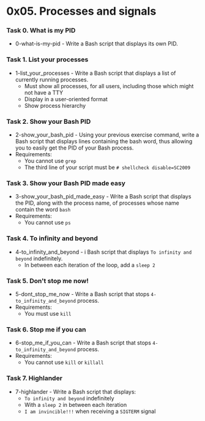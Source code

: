 # 0x05. Processes and signals

### Task 0. What is my PID
* 0-what-is-my-pid - Write a Bash script that displays its own PID.

### Task 1. List your processes
* 1-list_your_processes - Write a Bash script that displays a list of currently running processes.
   * Must show all processes, for all users, including those which might not have a TTY
   * Display in a user-oriented format
   * Show process hierarchy

### Task 2. Show your Bash PID 
* 2-show_your_bash_pid - Using your previous exercise command, write a Bash script that displays lines containing the bash word, thus allowing you to easily get the PID of your Bash process.
* Requirements:
   * You cannot use `grep`
   * The third line of your script must be `# shellcheck disable=SC2009`

### Task 3. Show your Bash PID made easy
* 3-show_your_bash_pid_made_easy - Write a Bash script that displays the PID, along with the process name, of processes whose name contain the word `bash`
* Requirements:
   * You cannot use `ps`

### Task 4. To infinity and beyond
* 4-to_infinity_and_beyond - i Bash script that displays `To infinity and beyond` indefinitely.
   * In between each iteration of the loop, add a `sleep 2`

### Task 5. Don't stop me now!
* 5-dont_stop_me_now - Write a Bash script that stops `4-to_infinity_and_beyond` process.
* Requirements:
   * You must use `kill`

### Task 6. Stop me if you can
* 6-stop_me_if_you_can - Write a Bash script that stops `4-to_infinity_and_beyond` process.
* Requirements:
   * You cannot use `kill` or `killall`

### Task 7. Highlander
* 7-highlander - Write a Bash script that displays:
   * `To infinity and beyond` indefinitely
   * With a `sleep 2` in between each iteration
   * `I am invincible!!!` when receiving a `SIGTERM` signal
